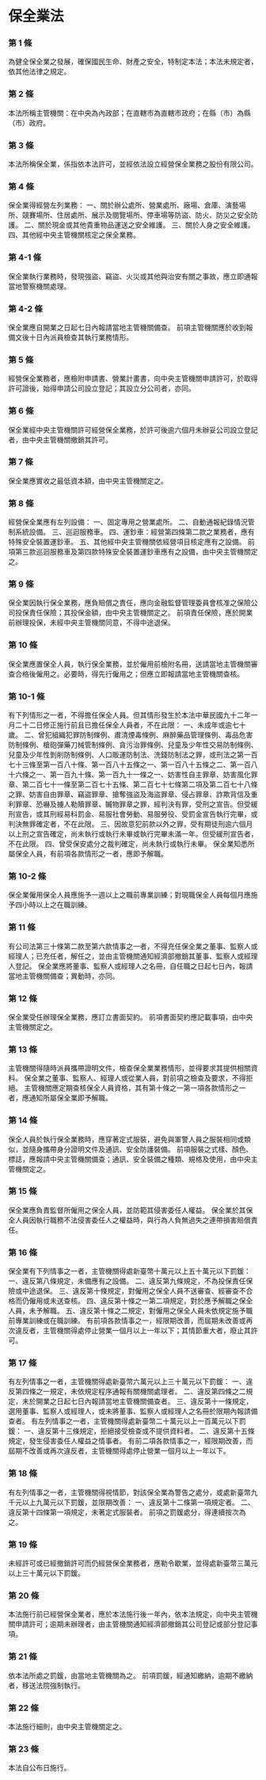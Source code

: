 # 保全業法

### 第 1 條

為健全保全業之發展，確保國民生命、財產之安全，特制定本法；本法未規定者，依其他法律之規定。

### 第 2 條

本法所稱主管機關：在中央為內政部；在直轄市為直轄市政府；在縣（市）為縣（市）政府。

### 第 3 條

本法所稱保全業，係指依本法許可，並經依法設立經營保全業務之股份有限公司。

### 第 4 條

保全業得經營左列業務：
一、關於辦公處所、營業處所、廠場、倉庫、演藝場所、競賽場所、住居處所、展示及閱覽場所、停車場等防盜、防火、防災之安全防護。
二、關於現金或其他貴重物品運送之安全維護。
三、關於人身之安全維護。
四、其他經中央主管機關核定之保全業務。

### 第 4-1 條

保全業執行業務時，發現強盜、竊盜、火災或其他與治安有關之事故，應立即通報當地警察機關處理。

### 第 4-2 條

保全業應自開業之日起七日內報請當地主管機關備查。
前項主管機關應於收到報備文後十日內派員檢查其執行業務情形。

### 第 5 條

經營保全業務者，應檢附申請書、營業計畫書，向中央主管機關申請許可，於取得許可證後，始得申請公司設立登記；其設立分公司者，亦同。

### 第 6 條

保全業經中央主管機關許可經營保全業務，於許可後逾六個月未辦妥公司設立登記者，由中央主管機關撤銷其許可。

### 第 7 條

保全業應實收之最低資本額，由中央主管機關定之。

### 第 8 條

經營保全業應有左列設備：
一、固定專用之營業處所。
二、自動通報紀錄情況管制系統設備。
三、巡迴服務車。
四、運鈔車：經營第四條第二款之業務者，應有特殊安全裝置運鈔車。
五、其他經中央主管機關依經營項目核定應有之設備。
前項第三款巡迴服務車及第四款特殊安全裝置運鈔車應有之設備，由中央主管機關定之。

### 第 9 條

保全業因執行保全業務，應負賠償之責任，應向金融監督管理委員會核准之保險公司投保責任保險；其投保金額，由中央主管機關定之。
前項責任保險，應於開業前辦理投保，未經中央主管機關同意，不得中途退保。

### 第 10 條

保全業應置保全人員，執行保全業務，並於僱用前檢附名冊，送請當地主管機關審查合格後僱用之。必要時，得先行僱用之；但應立即報請當地主管機關查核。

### 第 10-1 條

有下列情形之一者，不得擔任保全人員。但其情形發生於本法中華民國九十二年一月二十二日修正施行前且已擔任保全人員者，不在此限：
一、未成年或逾七十歲。
二、曾犯組織犯罪防制條例、肅清煙毒條例、麻醉藥品管理條例、毒品危害防制條例、槍砲彈藥刀械管制條例、貪污治罪條例、兒童及少年性交易防制條例、兒童及少年性剝削防制條例、人口販運防制法、洗錢防制法之罪，或刑法之第一百七十三條至第一百八十條、第一百八十五條之一、第一百八十五條之二、第一百八十六條之一、第一百九十條、第一百九十一條之一、妨害性自主罪章、妨害風化罪章、第二百七十一條至第二百七十五條、第二百七十七條第二項及第二百七十八條之罪、妨害自由罪章、竊盜罪章、搶奪強盜及海盜罪章、侵占罪章、詐欺背信及重利罪章、恐嚇及擄人勒贖罪章、贓物罪章之罪，經判決有罪，受刑之宣告。但受緩刑宣告，或其刑經易科罰金、易服社會勞動、易服勞役、受罰金宣告執行完畢，或判決無罪確定者，不在此限。
三、因故意犯前款以外之罪，受有期徒刑逾六個月以上刑之宣告確定，尚未執行或執行未畢或執行完畢未滿一年。但受緩刑宣告者，不在此限。
四、曾受保安處分之裁判確定，尚未執行或執行未畢。
保全業知悉所屬保全人員，有前項各款情形之一者，應即予解職。

### 第 10-2 條

保全業僱用保全人員應施予一週以上之職前專業訓練；對現職保全人員每個月應施予四小時以上之在職訓練。

### 第 11 條

有公司法第三十條第二款至第六款情事之一者，不得充任保全業之董事、監察人或經理人；已充任者，解任之，並由主管機關通知經濟部撤銷其董事、監察人或經理人登記。
保全業應將董事、監察人或經理人之名冊，自任職之日起七日內，報請當地主管機關備查；異動時，亦同。

### 第 12 條

保全業受任辦理保全業務，應訂立書面契約。
前項書面契約應記載事項，由中央主管機關定之。

### 第 13 條

主管機關得隨時派員攜帶證明文件，檢查保全業業務情形，並得要求其提供相關資料。
保全業之董事、監察人、經理人或從業人員，對前項之檢查及要求，不得拒絕。
主管機關應定期查核保全人員資格，其有第十條之一第一項各款情形之一者，應通知所屬保全業即予解職。

### 第 14 條

保全人員於執行保全業務時，應穿著定式服裝，避免與軍警人員之服裝相同或類似，並隨身攜帶身分證明文件及通訊、安全防護裝備。
前項服裝之式樣、顏色、標誌，應報請中央主管機關備查；通訊、安全裝備之種類、規格及使用，由中央主管機關定之。

### 第 15 條

保全業應負責監督所僱用之保全人員，並防範其侵害委任人權益。
保全業於其保全人員因執行職務不法侵害委任人之權益時，與行為人負無過失之連帶損害賠償責任。

### 第 16 條

保全業有下列情事之一者，主管機關得處新臺幣十萬元以上五十萬元以下罰鍰：
一、違反第八條規定，未備應有之設備。
二、違反第九條規定，不為投保責任保險或中途退保。
三、違反第十條規定，對僱用之保全人員不送審查、經審查不合格而仍僱用或未送查核。
四、違反第十條之一第二項規定，對於應予解職之保全人員，未予解職。
五、違反第十條之二規定，對僱用之保全人員未依規定施予職前專業訓練或在職訓練。
有前項各款情事之一，經限期改善，而屆期未改善或再次違反者，主管機關得處停止營業一個月以上一年以下；其情節重大者，廢止其許可。

### 第 17 條

有左列情事之一者，主管機關得處新臺幣六萬元以上三十萬元以下罰鍰：
一、違反第四條之一規定，未依規定程序通報有關機關處理者。
二、違反第四條之二規定，未於開業之日起七日內報請當地主管機關備查者。
三、違反第十一條規定，選用董事、監察人或經理人，或未將董事、監察人或經理人之名冊於限期內報請備查者。
有左列情事之一者，主管機關得處新臺幣二十萬元以上一百萬元以下罰鍰：
一、違反第十三條規定，拒絕接受檢查或不提供資料者。
二、違反第十五條規定，發生侵害委任人權益之情事者。
有前二項各款情事之一，經限期改善，而屆期不改善或再次違反者，主管機關得處停止營業一個月以上一年以下。

### 第 18 條

有左列情事之一者，主管機關得視情節，對該保全業為警告之處分，或處新臺幣九千元以上九萬元以下罰鍰，並限期改善：
一、違反第十二條第一項規定者。
二、違反第十四條第一項規定，未著定式服裝者。
前項之罰鍰處分，得連續按次為之。

### 第 19 條

未經許可或已經撤銷許可而仍經營保全業務者，應勒令歇業，並得處新臺幣三萬元以上三十萬元以下罰鍰。

### 第 20 條

本法施行前已經營保全業者，應於本法施行後一年內，依本法規定，向中央主管機關申請許可；逾期未辦理者，由主管機關通知經濟部撤銷其公司登記或部分登記事項。

### 第 21 條

依本法所處之罰鍰，由當地主管機關為之。
前項罰鍰，經通知繳納，逾期不繳納者，移送法院強制執行。

### 第 22 條

本法施行細則，由中央主管機關定之。

### 第 23 條

本法自公布日施行。
